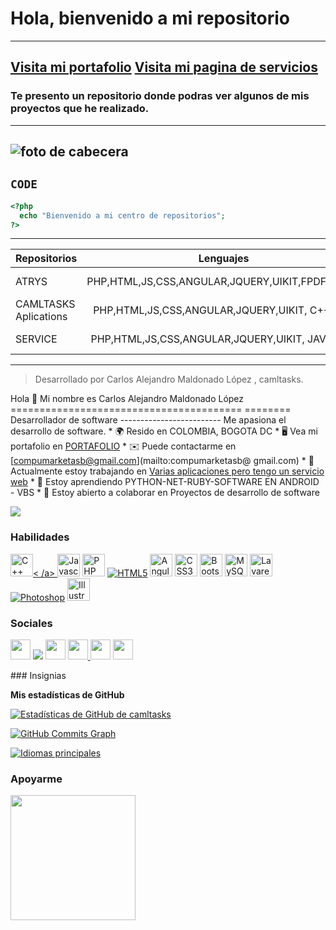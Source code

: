 # Hola, bienvenido a mi repositorio

---
	
[Visita mi portafolio](http://camltasks1.epizy.com/portafolio)
[Visita mi pagina de servicios](http://compumarket.epizy.com)
---
### Te presento un repositorio donde podras ver algunos de mis proyectos que he realizado.
---
![foto de cabecera](https://cdn.computerhoy.com/sites/navi.axelspringer.es/public/styles/480/public/media/image/2019/03/lenguajes_programacion_odiados_amados_2019.jpg?itok=N85E5HTT)
---
`CODE`
---
```php
<?php
  echo "Bienvenido a mi centro de repositorios";
?>
```
---
| Repositorios   |      Lenguajes      |  Acción |
|----------|:-------------:|------:|
| ATRYS |  PHP,HTML,JS,CSS,ANGULAR,JQUERY,UIKIT,FPDF,JSPDF | Versión 2.1 |
| CAMLTASKS Aplications |    PHP,HTML,JS,CSS,ANGULAR,JQUERY,UIKIT, C++, BAT   |   Versión 5.1 |
| SERVICE | PHP,HTML,JS,CSS,ANGULAR,JQUERY,UIKIT, JAVA, BAT |    Versión 3.4 |

---	
>Desarrollado por Carlos Alejandro Maldonado López , camltasks.

Hola 👋 Mi nombre es Carlos Alejandro Maldonado López ======================================== ======== Desarrollador de software ------------------------- Me apasiona el desarrollo de software. * 🌍 Resido en COLOMBIA, BOGOTA DC * 🖥️ Vea mi portafolio en [PORTAFOLIO](http://camltasks1.epizy.com) * ✉️ Puede contactarme en [compumarketasb@gmail.com](mailto:compumarketasb@ gmail.com) * 🚀 Actualmente estoy trabajando en [Varias aplicaciones pero tengo un servicio web](http://compumarket.epizy.com) * 🧠 Estoy aprendiendo PYTHON-NET-RUBY-SOFTWARE EN ANDROID - VBS * 🤝 Estoy abierto a colaborar en Proyectos de desarrollo de software

<a href="https://www.github.com/camltasks" target="_blank" rel="noreferrer"><img src="https://img.shields.io/github/followers/camltasks?logo =github&style=para-la-insignia&color=0891b2&labelColor=1c1917" /></a>
### Habilidades

<p align="left">
<a href="https://docs.microsoft.com/en-us/cpp/?view=msvc-170" target="_blank" rel="noreferrer"><img src ="https://raw.githubusercontent.com/danielcranney/readme-generator/main/public/icons/skills/cplusplus-colored.svg" width="36" height="36" alt="C++" />< /a>
<a href="https://developer.mozilla.org/en-US/docs/Web/JavaScript" target="_blank" rel="noreferrer"><img src="https://raw. githubusercontent.com/danielcranney/readme-generator/main/public/icons/skills/javascript-colored.svg" width="36" height="36" alt="Javascript" /></a>
<a href="https://www.php.net/" target="_blank" rel="noreferrer"><img src="https://raw.githubusercontent.com/danielcranney/readme-generator/main/ public/icons/skills/php-colored.svg" width="36" height="36" alt="PHP" /></a>
<a href="https://developer.mozilla.org/en- US/docs/Glossary/HTML5" target="_blank" rel="noreferrer"><img src="https://raw.githubusercontent.com/danielcranney/readme-generator/main/public/icons/skills/html5- coloreado.svg" ancho="36" altura="36" alt="HTML5" /></a>
<a href="https://angular.io/" target="_blank"rel="noreferrer"><img src="https://raw.githubusercontent.com/danielcranney/readme-generator/main/public/icons/skills/angularjs-colored.svg" width="36" height="36 " alt="Angular" /></a>
<a href="https://www.w3.org/TR/CSS/#css" target="_blank" rel="noreferrer"><img src="https://raw.githubusercontent.com/danielcranney/ readme-generator/main/public/icons/skills/css3-colored.svg" width="36" height="36" alt="CSS3" /></a>
<a href="https://getbootstrap. com/" target="_blank" rel="noreferrer"><img src="https://raw.githubusercontent.com/danielcranney/readme-generator/main/public/icons/skills/bootstrap-colored.svg" ancho ="36" height="36" alt="Bootstrap" /></a>
<a href="https://www.mysql.com/" target="_blank" rel="noreferrer"><img src="https://raw.githubusercontent.com/danielcranney/readme-generator/main/public/icons/skills/mysql-colored.svg" width="36" height="36" alt= "MySQL" /></a>
<a href="https://laravel.com/" target="_blank" rel="noreferrer"><img src="https://raw.githubusercontent.com/danielcranney/readme-generator/main/public/ icons/skills/laravel-colored.svg" width="36" height="36" alt="Lavarel" /></a>
<a href="https://www.adobe.com/uk/products/ photoshop.html" target="_blank" rel="noreferrer"><img src="https://raw.githubusercontent.com/danielcranney/readme-generator/main/public/icons/skills/photoshop-colored.svg" ancho="36" altura="36" alt="Photoshop" /></a>
<a href="adobe.com/uk/products/illustrator.html" target="_blank" rel="noreferrer"><img src="https://raw.githubusercontent.com/danielcranney/readme-generator/main /public/icons/skills/illustrator-colored.svg" width="36" height="36" alt="Illustrator" /></a>
</p>

### Sociales

<p align="left"> <a href="https://www.codepen.io/camltasks" target="_blank" rel="noreferrer"><img src="https://raw.githubusercontent.com/danielcranney/readme-generator/main /public/icons/socials/codepen-dark.svg" width="32" height="32" /></a> <a href="https://www. facebook.com/carlosalejandro.maldonadolopez.7/" target="_blank" rel="noreferrer"><img src="https://raw.githubusercontent.com/danielcranney/readme-generator/main/public/icons/socials /facebook.svg" ancho="32" altura="32" /></a> <a href="https://www.github.com/camltasks" target="_blank" rel="noreferrer"><img src="https://raw.githubusercontent.com/danielcranney/readme-generator/main /public/icons/socials/github-dark.svg" width="32" height="32" /></a> <a href="http://www.instagram.com/carlo_alejo123" target="_blank" rel ="noreferrer"><img src="https://raw.githubusercontent.com/danielcranney/readme-generator/main/public/icons/socials/instagram.svg" width="32" height="32" /> </a> <a href="https://www.linkedin.com/in/camltasks" target="_blank" rel="noreferrer"><img src="https://raw.githubusercontent.com/danielcranney/readme-generator/main/public/icons/socials/linkedin.svg" width="32" height="32 "/></a> <a href="https://www.twitter.com/CarlosA45135885" target="_blank" rel="noreferrer"><img src="https://raw.githubusercontent.com/danielcranney/readme-generator/main /public/icons/socials/twitter.svg" width="32" height="32" /></a> </p>
### Insignias

<b>Mis estadísticas de GitHub</b>

<a href="http://www.github.com/camltasks"><img src="https://github-readme-stats.vercel.app/api?username=camltasks&show_icons=true&hide=&count_private=true&title_color=0891b2&text_color =ffffff&icon_color=0891b2&bg_color=1c1917&hide_border=true&show_icons=true" alt="Estadísticas de GitHub de camltasks" /></a>

<a href="http://www.github.com/camltasks"><img src="https://activity-graph.herokuapp.com/graph?username=camltasks&bg_color=1c1917&color=ffffff&line=0891b2&point=ffffff&area_color=1c1917&area =true&hide_border=true&custom_title=GitHub%20Commits%20Graph" alt="GitHub Commits Graph" /></a>

<a href="https://github.com/camltasks" align="left"><img src="https://github-readme-stats.vercel.app/api/top-langs/?username=camltasks&langs_count =10&title_color=0891b2&text_color=ffffff&icon_color=0891b2&bg_color=1c1917&hide_border=true&locale=en&custom_title=%20%Idiomas principales" alt="Idiomas principales" /></a>

### Apoyarme

<a href="https://www.buymeacoffee.com/c"><img src="https://cdn.buymeacoffee.com/buttons/v2/default-yellow.png" width="200" /> </a>
